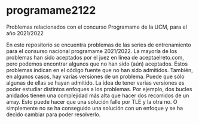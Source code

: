# programame2122
Problemas relacionados con el concurso Programame de la UCM, para el año 2021/2022

En este repositorio se encuentra problemas de las series de entrenamiento para el consurso nacional programame 2021/2022.
La mayoría de los problemas han sido aceptados por el juez en línea de aceptaelreto.com, pero podemos encontrar algunos que no han sido (aún) aceptados. Estos problemas indican en el código fuente que no han sido admitidos.
También, en algunos casos, hay varias versiones de un problema. Puede que sólo algunas de ellas se hayan admitido. La idea de tener varias versiones es poder estudiar distintos enfoques a los problemas. Por ejemplo, dos bucles anidados tienen una complejidad más alta que hacer dos recorridos de un array. Esto puede hacer que una solución falle por TLE y la otra no. O simplemente no se ha conseguido una solución con un enfoque y se ha decido cambiar para poder resolverlo.
